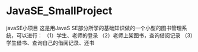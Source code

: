 # JavaSE_SmallProject
javaSE小项目
这是用JavaS SE部分所学的基础知识做的一个小型的图书管理系统，可以进行：
（1）学生、老师的登录
（2）老师上架图书，查询借阅记录
（3）学生借书、查询自己的借阅记录、还书
